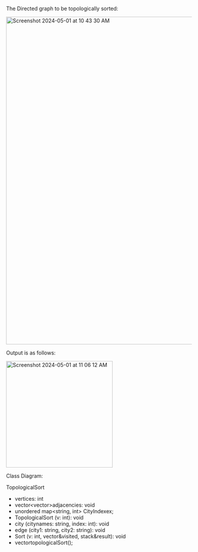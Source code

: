The Directed graph to be topologically sorted:

<img width="889" alt="Screenshot 2024-05-01 at 10 43 30 AM" src="https://github.com/nida-akhtar/Topological-Sort/assets/124860931/e7cb976a-9887-49d1-959f-fcbaa9876d36">


Output is as follows:

<img width="289" alt="Screenshot 2024-05-01 at 11 06 12 AM" src="https://github.com/nida-akhtar/Topological-Sort/assets/124860931/c2e9ae77-548a-404b-b77a-73908079b470">

Class Diagram:

TopologicalSort
+ vertices: int
+ vector<vector<int>>adjacencies: void
+ unordered map<string, int> CityIndexex;
+ TopologicalSort (v: int): void
+ city (citynames: string, index: int): void
+ edge (city1: string, city2: string): void
+ Sort (v: int, vector<bool>&visited, stack<int>&result): void
+ vector<int>topologicalSort();
